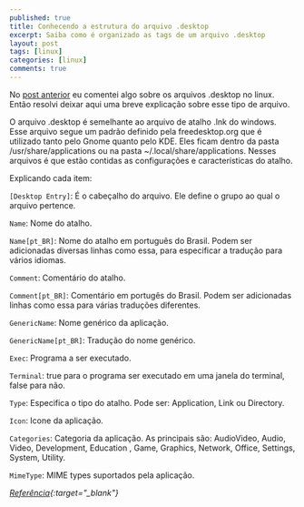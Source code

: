 ```yaml
---
published: true
title: Conhecendo a estrutura do arquivo .desktop
excerpt: Saiba como é organizado as tags de um arquivo .desktop
layout: post
tags: [linux]
categories: [linux]
comments: true
---
```

No [post anterior](/linux/2012/09/05/adicionando-aplicativos-ao-linux.html "Adicionando aplicativos ao Linux") eu comentei algo sobre os arquivos .desktop no linux. Então resolvi deixar aqui uma breve explicação sobre esse tipo de arquivo.

O arquivo .desktop é semelhante ao arquivo de atalho .lnk do windows. Esse arquivo segue um padrão definido pela freedesktop.org que é utilizado tanto pelo Gnome quanto pelo KDE. Eles ficam dentro da pasta /usr/share/applications ou na pasta ~/.local/share/applications. Nesses arquivos é que estão contidas as configurações e características do atalho.

Explicando cada item:

`[Desktop Entry]`: É o cabeçalho do arquivo. Ele define o grupo ao qual o arquivo pertence.

`Name`: Nome do atalho.

`Name[pt_BR]`: Nome do atalho em português do Brasil. Podem ser adicionadas diversas linhas como essa, para especificar a tradução para vários idiomas.

`Comment`: Comentário do atalho.

`Comment[pt_BR]`: Comentário em portugês do Brasil. Podem ser adicionadas linhas como essa para várias traduções diferentes.

`GenericName`: Nome genérico da aplicação.

`GenericName[pt_BR]`: Tradução do nome genérico.

`Exec`: Programa a ser executado.

`Terminal`: true para o programa ser executado em uma janela do terminal, false para não.

`Type`: Especifica o tipo do atalho. Pode ser: Application, Link ou Directory.

`Icon`: Icone da aplicação.

`Categories`: Categoria da aplicação. As principais são: AudioVideo, Audio, Video, Development, Education , Game, Graphics, Network, Office, Settings, System, Utility.

`MimeType`: MIME types suportados pela aplicação.

*[Referência](http://www2.joinville.udesc.br/~colmeia/blog/?p=68){:target="_blank"}*
